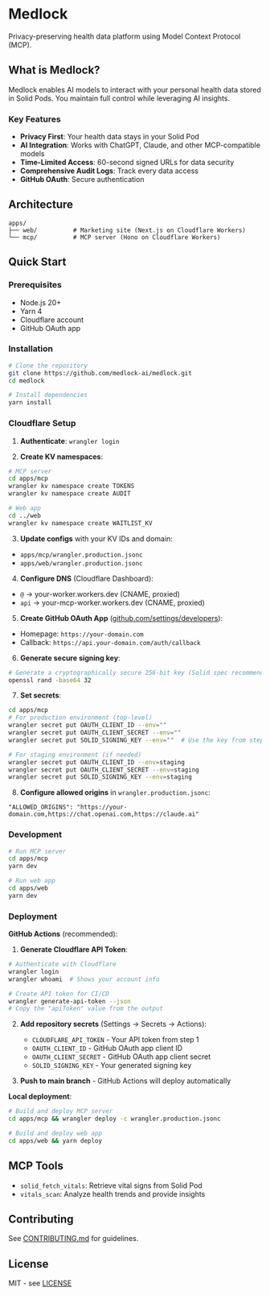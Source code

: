 # Medlock

Privacy-preserving health data platform using Model Context Protocol (MCP).

## What is Medlock?

Medlock enables AI models to interact with your personal health data stored in Solid Pods. You maintain full control while leveraging AI insights.

### Key Features

- **Privacy First**: Your health data stays in your Solid Pod
- **AI Integration**: Works with ChatGPT, Claude, and other MCP-compatible models
- **Time-Limited Access**: 60-second signed URLs for data security
- **Comprehensive Audit Logs**: Track every data access
- **GitHub OAuth**: Secure authentication

## Architecture

```
apps/
├── web/          # Marketing site (Next.js on Cloudflare Workers)
└── mcp/          # MCP server (Hono on Cloudflare Workers)
```

## Quick Start

### Prerequisites

- Node.js 20+
- Yarn 4
- Cloudflare account
- GitHub OAuth app

### Installation

```bash
# Clone the repository
git clone https://github.com/medlock-ai/medlock.git
cd medlock

# Install dependencies
yarn install
```

### Cloudflare Setup

1. **Authenticate**: `wrangler login`

2. **Create KV namespaces**:
```bash
# MCP server
cd apps/mcp
wrangler kv namespace create TOKENS
wrangler kv namespace create AUDIT

# Web app
cd ../web
wrangler kv namespace create WAITLIST_KV
```

3. **Update configs** with your KV IDs and domain:
- `apps/mcp/wrangler.production.jsonc`
- `apps/web/wrangler.production.jsonc`

4. **Configure DNS** (Cloudflare Dashboard):
- `@` → your-worker.workers.dev (CNAME, proxied)
- `api` → your-mcp-worker.workers.dev (CNAME, proxied)

5. **Create GitHub OAuth App** ([github.com/settings/developers](https://github.com/settings/developers)):
- Homepage: `https://your-domain.com`
- Callback: `https://api.your-domain.com/auth/callback`

6. **Generate secure signing key**:
```bash
# Generate a cryptographically secure 256-bit key (Solid spec recommendation)
openssl rand -base64 32
```

7. **Set secrets**:
```bash
cd apps/mcp
# For production environment (top-level)
wrangler secret put OAUTH_CLIENT_ID --env=""
wrangler secret put OAUTH_CLIENT_SECRET --env=""
wrangler secret put SOLID_SIGNING_KEY --env=""  # Use the key from step 6

# For staging environment (if needed)
wrangler secret put OAUTH_CLIENT_ID --env=staging
wrangler secret put OAUTH_CLIENT_SECRET --env=staging
wrangler secret put SOLID_SIGNING_KEY --env=staging
```

8. **Configure allowed origins** in `wrangler.production.jsonc`:
```jsonc
"ALLOWED_ORIGINS": "https://your-domain.com,https://chat.openai.com,https://claude.ai"
```

### Development

```bash
# Run MCP server
cd apps/mcp
yarn dev

# Run web app
cd apps/web
yarn dev
```

### Deployment

**GitHub Actions** (recommended):

1. **Generate Cloudflare API Token**:
```bash
# Authenticate with Cloudflare
wrangler login
wrangler whoami  # Shows your account info

# Create API token for CI/CD
wrangler generate-api-token --json
# Copy the "apiToken" value from the output
```

2. **Add repository secrets** (Settings → Secrets → Actions):
   - `CLOUDFLARE_API_TOKEN` - Your API token from step 1
   - `OAUTH_CLIENT_ID` - GitHub OAuth app client ID
   - `OAUTH_CLIENT_SECRET` - GitHub OAuth app client secret
   - `SOLID_SIGNING_KEY` - Your generated signing key

3. **Push to main branch** - GitHub Actions will deploy automatically

**Local deployment**:
```bash
# Build and deploy MCP server
cd apps/mcp && wrangler deploy -c wrangler.production.jsonc

# Build and deploy web app  
cd apps/web && yarn deploy
```

## MCP Tools

- `solid_fetch_vitals`: Retrieve vital signs from Solid Pod
- `vitals_scan`: Analyze health trends and provide insights

## Contributing

See [CONTRIBUTING.md](CONTRIBUTING.md) for guidelines.

## License

MIT - see [LICENSE](LICENSE)